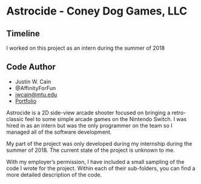 # Astrocide - Coney Dog Games, LLC

## Timeline
I worked on this project as an intern during the summer of 2018
	
## Code Author
- Justin W. Cain 
- @AffinityForFun
- jwcain@mtu.edu
- [Portfolio](https://jwcain.github.io/Portfolio/)

Astrocide is a 2D side-view arcade shooter focused on bringing a retro-classic feel to some simple arcade games on the Nintendo Switch. I was hired in as an intern but was the only programmer on the team so I managed all of the software development.

My part of the project was only developed during my internship during the summer of 2018. The current state of the project is unknown to me.

With my employer’s permission, I have included a small sampling of the code I wrote for the project. Within each of their sub-folders, you can find a more detailed description of the code.
